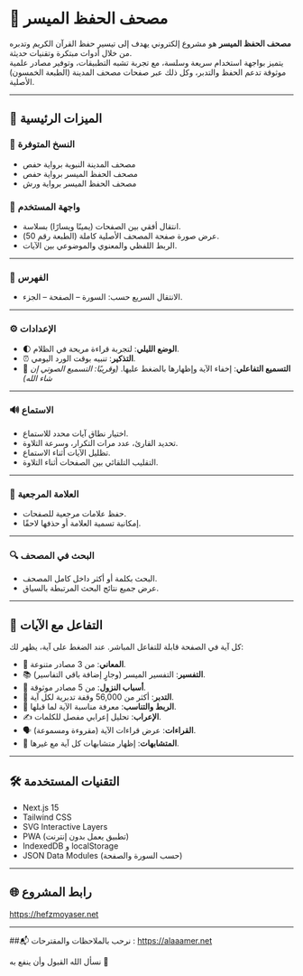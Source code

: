 # 📖 مصحف الحفظ الميسر

**مصحف الحفظ الميسر** هو مشروع إلكتروني يهدف إلى تيسير حفظ القرآن الكريم وتدبره من خلال أدوات مبتكرة وتقنيات حديثة.  
يتميز بواجهة استخدام سريعة وسلسة، مع تجربة تشبه التطبيقات، وتوفير مصادر علمية موثوقة تدعم الحفظ والتدبر، وكل ذلك عبر صفحات مصحف المدينة (الطبعة الخمسون) الأصلية.

---

## 🚀 الميزات الرئيسية

### 🧭 **النسخ المتوفرة**
- مصحف المدينة النبوية برواية حفص
- مصحف الحفظ الميسر برواية حفص
- مصحف الحفظ الميسر برواية ورش


### 🧭 **واجهة المستخدم**
- انتقال أفقي بين الصفحات (يمينًا ويسارًا) بسلاسة.
- عرض صورة صفحة المصحف الأصلية كاملة (الطبعة رقم 50).
- الربط اللفظي والمعنوي والموضوعي بين الآيات.

---

### 📂 **الفهرس**
- الانتقال السريع حسب: السورة – الصفحة – الجزء.

---

### ⚙️ **الإعدادات**
- 🌓 **الوضع الليلي**: لتجربة قراءة مريحة في الظلام.
- ⏰ **التذكير**: تنبيه بوقت الورد اليومي.
- 🧠 **التسميع التفاعلي**: إخفاء الآية وإظهارها بالضغط عليها. *(وقريبًا: التسميع الصوتي إن شاء الله)*

---

### 🔊 **الاستماع**
- اختيار نطاق آيات محدد للاستماع.
- تحديد القارئ، عدد مرات التكرار، وسرعة التلاوة.
- تظليل الآيات أثناء الاستماع.
- التقليب التلقائي بين الصفحات أثناء التلاوة.

---

### 🔖 **العلامة المرجعية**
- حفظ علامات مرجعية للصفحات.
- إمكانية تسمية العلامة أو حذفها لاحقًا.

---

### 🔍 **البحث في المصحف**
- البحث بكلمة أو أكثر داخل كامل المصحف.
- عرض جميع نتائج البحث المرتبطة بالسياق.

---

## 📌 التفاعل مع الآيات

كل آية في الصفحة قابلة للتفاعل المباشر. عند الضغط على آية، يظهر لك:
- 🧠 **المعاني**: من 3 مصادر متنوعة.
- 📚 **التفسير**: التفسير الميسر (وجارٍ إضافة باقي التفاسير).
- 📜 **أسباب النزول**: من 5 مصادر موثوقة.
- 🌟 **التدبر**: أكثر من 56,000 وقفة تدبرية لكل آية.
- 🔗 **الربط والتناسب**: معرفة مناسبة الآية لما قبلها.
- ✍️ **الإعراب**: تحليل إعرابي مفصل للكلمات.
- 🗣️ **القراءات**: عرض قراءات الآية (مقروءة ومسموعة).
- 🔁 **المتشابهات**: إظهار متشابهات كل آية مع غيرها.

---

## 🛠️ التقنيات المستخدمة

- Next.js 15
- Tailwind CSS
- SVG Interactive Layers
- PWA (تطبيق يعمل بدون إنترنت)
- IndexedDB و localStorage
- JSON Data Modules (حسب السورة والصفحة)

---

## 🌐 رابط المشروع

  https://hefzmoyaser.net

---
##📬 نرحب بالملاحظات والمقترحات :
https://alaaamer.net

نسأل الله القبول وأن ينفع به 🌿
